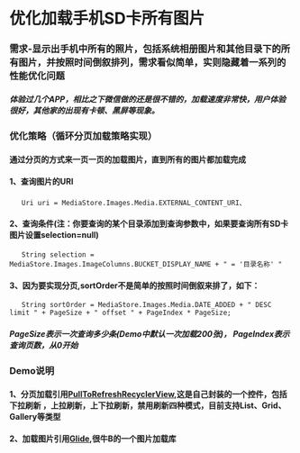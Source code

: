 # 优化加载手机SD卡所有图片
### 需求-显示出手机中所有的照片，包括系统相册图片和其他目录下的所有图片，并按照时间倒叙排列，需求看似简单，实则隐藏着一系列的性能优化问题

##### 体验过几个APP，相比之下微信做的还是很不错的，加载速度非常快，用户体验很好，其他家的出现有卡顿、黑屏等现象。

### 优化策略（循环分页加载策略实现）
#### 通过分页的方式来一页一页的加载图片，直到所有的图片都加载完成

#### 1、查询图片的URI
       Uri uri = MediaStore.Images.Media.EXTERNAL_CONTENT_URI、

#### 2、查询条件(注：你要查询的某个目录添加到查询参数中，如果要查询所有SD卡图片设置selection=null)
       String selection = MediaStore.Images.ImageColumns.BUCKET_DISPLAY_NAME + " = '目录名称' "
   
#### 3、因为要实现分页,sortOrder不是简单的按照时间倒叙来排了，如下：
       String sortOrder = MediaStore.Images.Media.DATE_ADDED + " DESC limit " + PageSize + " offset " + PageIndex * PageSize;
##### PageSize表示一次查询多少条(Demo中默认一次加载200张)， PageIndex表示查询页数，从0开始  
  
### Demo说明
#### 1、分页加载引用[PullToRefreshRecyclerView](https://github.com/waytoSoft/Android.PullToRefresRecycelView),这是自己封装的一个控件，包括下拉刷新 ，上拉刷新，上下拉刷新，禁用刷新四种模式，目前支持List、Grid、Gallery等类型
#### 2、加载图片引用[Glide](https://github.com/bumptech/glide),很牛B的一个图片加载库